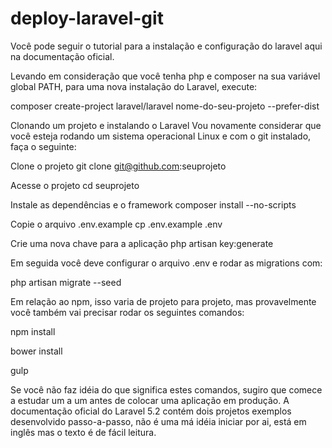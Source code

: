 # deploy-laravel-git

Você pode seguir o tutorial para a instalação e configuração do laravel aqui na documentação oficial.

Levando em consideração que você tenha php e composer na sua variável global PATH, para uma nova instalação do Laravel, execute:

composer create-project laravel/laravel nome-do-seu-projeto --prefer-dist

Clonando um projeto e instalando o Laravel
Vou novamente considerar que você esteja rodando um sistema operacional Linux e com o git instalado, faça o seguinte:

Clone o projeto
git clone git@github.com:seuprojeto

Acesse o projeto
cd seuprojeto

Instale as dependências e o framework
composer install --no-scripts

Copie o arquivo .env.example
cp .env.example .env

Crie uma nova chave para a aplicação
php artisan key:generate

Em seguida você deve configurar o arquivo .env e rodar as migrations com:

php artisan migrate --seed

Em relação ao npm, isso varia de projeto para projeto, mas provavelmente você também vai precisar rodar os seguintes comandos:

npm install

bower install

gulp

Se você não faz idéia do que significa estes comandos, sugiro que comece a estudar um a um antes de colocar uma aplicação em produção. A documentação oficial do Laravel 5.2 contém dois projetos exemplos desenvolvido passo-a-passo, não é uma má idéia iniciar por ai, está em inglês mas o texto é de fácil leitura.
